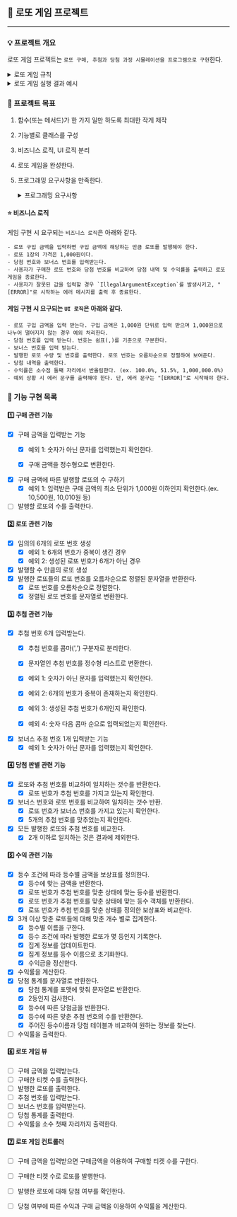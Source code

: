 ## 📌 로또 게임 프로젝트

---

### 💡 프로젝트 개요

로또 게임 프로젝트는 ```로또 구매, 추첨과 당첨 과정 시뮬레이션을 프로그램으로 구현```한다.  
<details>
<summary>로또 게임 규칙</summary>

#### 로또 게임은 ```아래와 같은 규칙```으로 진행된다.  
```
- 로또 번호의 숫자 범위는 1~45까지이다.
- 1개의 로또를 발행할 때 중복되지 않는 6개의 숫자를 뽑는다.
- 당첨 번호 추첨 시 중복되지 않는 숫자 6개와 보너스 번호 1개를 뽑는다.
- 당첨은 1등부터 5등까지 있다. 당첨 기준과 금액은 아래와 같다.
    - 1등: 6개 번호 일치 / 2,000,000,000원
    - 2등: 5개 번호 + 보너스 번호 일치 / 30,000,000원
    - 3등: 5개 번호 일치 / 1,500,000원
    - 4등: 4개 번호 일치 / 50,000원
    - 5등: 3개 번호 일치 / 5,000원
```
</details>

<details>
<summary>로또 게임 실행 결과 예시</summary>

#### 실행 결과 예시

```
구입금액을 입력해 주세요.
8000

8개를 구매했습니다.
[8, 21, 23, 41, 42, 43] 
[3, 5, 11, 16, 32, 38] 
[7, 11, 16, 35, 36, 44] 
[1, 8, 11, 31, 41, 42] 
[13, 14, 16, 38, 42, 45] 
[7, 11, 30, 40, 42, 43] 
[2, 13, 22, 32, 38, 45] 
[1, 3, 5, 14, 22, 45]

당첨 번호를 입력해 주세요.
1,2,3,4,5,6

보너스 번호를 입력해 주세요.
7

당첨 통계
---
3개 일치 (5,000원) - 1개
4개 일치 (50,000원) - 0개
5개 일치 (1,500,000원) - 0개
5개 일치, 보너스 볼 일치 (30,000,000원) - 0개
6개 일치 (2,000,000,000원) - 0개
총 수익률은 62.5%입니다.
```
</details>

### 🚩 프로젝트 목표
1. 함수(또는 메서드)가 한 가지 일만 하도록 최대한 작게 제작 
2. 기능별로 클래스를 구성
3. 비즈니스 로직, UI 로직 분리
4. 로또 게임을 완성한다. 
5. 프로그래밍 요구사항을 만족한다.
   <details>
    <summary>프로그래밍 요구사항</summary>
   
    ## 🎯 프로그래밍 요구 사항
   - JDK 11 버전에서 실행 가능해야 한다. **JDK 11에서 정상적으로 동작하지 않을 경우 0점 처리한다.**
   - 프로그램 실행의 시작점은 `Application`의 `main()`이다.
   - `build.gradle` 파일을 변경할 수 없고, 외부 라이브러리를 사용하지 않는다.
   - [Java 코드 컨벤션](https://github.com/woowacourse/woowacourse-docs/tree/master/styleguide/java) 가이드를 준수하며 프로그래밍한다.
   - 프로그램 종료 시 `System.exit()`를 호출하지 않는다.
   - 프로그램 구현이 완료되면 `ApplicationTest`의 모든 테스트가 성공해야 한다. **테스트가 실패할 경우 0점 처리한다.**
   - 프로그래밍 요구 사항에서 달리 명시하지 않는 한 파일, 패키지 이름을 수정하거나 이동하지 않는다.
   - indent(인덴트, 들여쓰기) depth를 3이 넘지 않도록 구현한다. 2까지만 허용한다.
       - 예를 들어 while문 안에 if문이 있으면 들여쓰기는 2이다.
       - 힌트: indent(인덴트, 들여쓰기) depth를 줄이는 좋은 방법은 함수(또는 메서드)를 분리하면 된다.
   - 3항 연산자를 쓰지 않는다.
   - 함수(또는 메서드)가 한 가지 일만 하도록 최대한 작게 만들어라.
   - JUnit 5와 AssertJ를 이용하여 본인이 정리한 기능 목록이 정상 동작함을 테스트 코드로 확인한다.

    ### 추가된 요구 사항

   - 함수(또는 메서드)의 길이가 15라인을 넘어가지 않도록 구현한다.
       - 함수(또는 메서드)가 한 가지 일만 잘 하도록 구현한다.
     - else 예약어를 쓰지 않는다.
         - 힌트: if 조건절에서 값을 return하는 방식으로 구현하면 else를 사용하지 않아도 된다.
         - else를 쓰지 말라고 하니 switch/case로 구현하는 경우가 있는데 switch/case도 허용하지 않는다.
     - Java Enum을 적용한다.
     - 도메인 로직에 단위 테스트를 구현해야 한다. 단, UI(System.out, System.in, Scanner) 로직은 제외한다.
         - 핵심 로직을 구현하는 코드와 UI를 담당하는 로직을 분리해 구현한다.
         - 단위 테스트 작성이 익숙하지 않다면 `test/java/lotto/LottoTest`를 참고하여 학습한 후 테스트를 구현한다.
         </details>

#### ⭐ 비즈니스 로직
게임 구현 시 요구되는 ```비즈니스 로직```은 아래와 같다.

    - 로또 구입 금액을 입력하면 구입 금액에 해당하는 만큼 로또를 발행해야 한다.
    - 로또 1장의 가격은 1,000원이다.
    - 당첨 번호와 보너스 번호를 입력받는다.
    - 사용자가 구매한 로또 번호와 당첨 번호를 비교하여 당첨 내역 및 수익률을 출력하고 로또 게임을 종료한다.
    - 사용자가 잘못된 값을 입력할 경우 `IllegalArgumentException`를 발생시키고, "[ERROR]"로 시작하는 에러 메시지를 출력 후 종료한다.

#### 게임 구현 시 요구되는 ```UI 로직```은 아래와 같다.

    - 로또 구입 금액을 입력 받는다. 구입 금액은 1,000원 단위로 입력 받으며 1,000원으로 나누어 떨어지지 않는 경우 예외 처리한다.
    - 당첨 번호를 입력 받는다. 번호는 쉼표(,)를 기준으로 구분한다.
    - 보너스 번호를 입력 받는다.
    - 발행한 로또 수량 및 번호를 출력한다. 로또 번호는 오름차순으로 정렬하여 보여준다.
    - 당첨 내역을 출력한다.
    - 수익률은 소수점 둘째 자리에서 반올림한다. (ex. 100.0%, 51.5%, 1,000,000.0%)
    - 예외 상황 시 에러 문구를 출력해야 한다. 단, 에러 문구는 "[ERROR]"로 시작해야 한다.


### 🔅 기능 구현 목록

#### 1️⃣ 구매 관련 기능

  - [X] 구매 금액을 입력받는 기능
    - [X] 예외 1: 숫자가 아닌 문자를 입력했는지 확인한다.
    - [X] 구매 금액을 정수형으로 변환한다.<br>


  - [X] 구매 금액에 따른 발행할 로또의 수 구하기
    - [X] 예외 1: 입력받은 구매 금액의 최소 단위가 1,000원 이하인지 확인한다.(ex. 10,500원, 10,010원 등)
  - [ ] 발행할 로또의 수를 출력한다.

#### 2️⃣  로또 관련 기능
- [X] 임의의 6개의 로또 번호 생성
  - [X] 예외 1: 6개의 번호가 중복이 생긴 경우
  - [X] 예외 2: 생성된 로또 번호가 6개가 아닌 경우
- [X] 발행할 수 만큼의 로또 생성
- [X] 발행한 로또들의 로또 번호를 오름차순으로 정렬된 문자열을 반환한다.
  - [X] 로또 번호를 오름차순으로 정렬한다.
  - [X] 정렬된 로또 번호를 문자열로 변환한다.

#### 3️⃣  추첨 관련 기능
- [X] 추첨 번호 6개 입력받는다.
  - [X] 추첨 번호를 콤마(',') 구분자로 분리한다.
  - [X] 문자열인 추첨 번호를 정수형 리스트로 변환한다.
  - [X] 예외 1: 숫자가 아닌 문자를 입력했는지 확인한다.
  - [X] 예외 2: 6개의 번호가 중복이 존재하는지 확인한다.
  - [X] 예외 3: 생성된 추첨 번호가 6개인지 확인한다.
  - [X] 예외 4: 숫자 다음 콤마 순으로 입력되었는지 확인한다.<br>


- [X] 보너스 추첨 번호 1개 입력받는 기능
  - [X] 예외 1: 숫자가 아닌 문자를 입력했는지 확인한다.

#### 4️⃣  당첨 판별 관련 기능
- [X] 로또와 추첨 번호를 비교하여 일치하는 갯수를 반환한다.
  - [X] 로또 번호가 추첨 번호를 가지고 있는지 확인한다.
- [X] 보너스 번호와 로또 번호를 비교하여 일치하는 갯수 반환.
  - [X] 로또 번호가 보너스 번호를 가지고 있는지 확인한다.
  - [X] 5개의 추첨 번호를 맞추었는지 확인한다.
- [X] 모든 발행한 로또와 추첨 번호를 비교한다.
  - [X] 2개 이하로 일치하는 것은 결과에 제외한다.

#### 5️⃣  수익 관련 기능
- [X] 등수 조건에 따라 등수별 금액을 보상표를 정의한다.
    - [X] 등수에 맞는 금액을 반환한다.
    - [X] 로또 번호가 추첨 번호를 맞춘 상태에 맞는 등수를 반환한다.
    - [X] 로또 번호가 추첨 번호를 맞춘 상태에 맞는 등수 객체를 반환한다.
    - [X] 로또 번호가 추첨 번호를 맞춘 상태를 정의한 보상표와 비교한다. 

- [X] 3개 이상 맞춘 로또들에 대해 맞춘 개수 별로 집계한다.
  - [X] 등수별 이름을 구한다.
  - [X] 등수 조건에 따라 발행한 로또가 몇 등인지 기록한다.
  - [X] 집계 정보를 업데이트한다.
  - [X] 집계 정보를 등수 이름으로 초기화한다.
  - [X] 수익금을 정산한다.
- [X] 수익률을 계산한다.
- [X] 당첨 통계를 문자열로 반환한다.
  - [X] 당첨 통계를 포맷에 맞춰 문자열로 반환한다.
  - [X] 2등인지 검사한다.
  - [X] 등수에 따른 당첨금을 반환한다.
  - [X] 등수에 따른 맞춘 추첨 번호의 수를 반환한다.
  - [X] 주어진 등수이름과 당첨 테이블과 비교하여 원하는 정보를 찾는다.  
  
- [ ] 수익률을 출력한다.

#### 6️⃣  로또 게임 뷰

- [ ] 구매 금액을 입력받는다.
- [ ] 구매한 티켓 수를 출력한다.
- [ ] 발행한 로또를 출력한다.
- [ ] 추첨 번호를 입력받는다.
- [ ] 보너스 번호를 입력받는다.
- [ ] 당첨 통계를 출력한다.
- [ ] 수익률을 소수 첫째 자리까지 출력한다.

#### 7️⃣  로또 게임 컨트롤러

- [ ] 구매 금액을 입력받으면 구매금액을 이용하여 구매할 티켓 수를 구한다.
- [ ] 구매한 티켓 수로 로또를 발행한다.
- [ ] 발행한 로또에 대해 당첨 여부를 확인한다.
- [ ] 당첨 여부에 따른 수익과 구매 금액을 이용하여 수익률을 계산한다.


